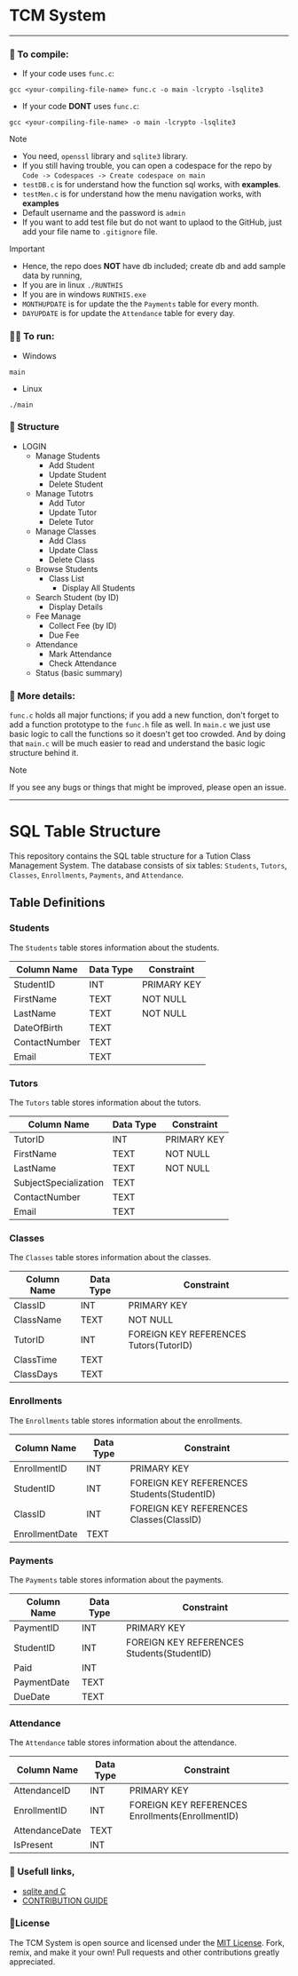 # TCM System
***

### 🤖 To compile:

- If your code uses `func.c`:
```
gcc <your-compiling-file-name> func.c -o main -lcrypto -lsqlite3
```
- If your code **DONT** uses `func.c`:
```
gcc <your-compiling-file-name> -o main -lcrypto -lsqlite3
```

> [!NOTE]  
> - You need, `openssl` library and `sqlite3` library.
> - If you still having trouble, you can open a codespace for the repo by ```Code -> Codespaces -> Create codespace on main```
> - `testDB.c` is for understand how the function sql works, with **examples**.
> - `testMen.c` is for understand how the menu navigation works, with **examples**
> - Default username and the password is `admin`
> - If you want to add test file but do not want to uplaod to the GitHub, just add your file name to `.gitignore` file.

> [!IMPORTANT]  
> - Hence, the repo does **NOT** have db included; create db and add sample data by running,
> - If you are in linux `./RUNTHIS`
> - If you are in windows `RUNTHIS.exe`
> - `MONTHUPDATE` is for update the the `Payments` table for every month.
> - `DAYUPDATE` is for update the `Attendance` table for every day.
### 🏃‍♂️ To run:
- Windows
```
main
```
- Linux
```
./main
```

### 🏢 Structure

- LOGIN
    - Manage Students
      - Add Student
      - Update Student
      - Delete Student
    - Manage Tutotrs
      - Add Tutor
      - Update Tutor
      - Delete Tutor
    - Manage Classes
      - Add Class
      - Update Class
      - Delete Class
    - Browse Students
      - Class List
        - Display All Students
    - Search Student (by ID)
      - Display Details
    - Fee Manage
      - Collect Fee (by ID)
      - Due Fee
    - Attendance
      - Mark Attendance
      - Check Attendance
    - Status (basic summary)
  
### 📜 More details:

`func.c` holds all major functions; if you add a new function, don't forget to add a function prototype to the `func.h` file as well.
In `main.c` we just use basic logic to call the functions so it doesn't get too crowded. And by doing that `main.c` will be much easier to read and understand the basic logic structure behind it.

> [!NOTE]  
> If you see any bugs or things that might be improved, please open an issue.

***

# SQL Table Structure

This repository contains the SQL table structure for a Tution Class Management System. The database consists of six tables: `Students`, `Tutors`, `Classes`, `Enrollments`, `Payments`, and `Attendance`.

## Table Definitions

### Students

The `Students` table stores information about the students.

| Column Name | Data Type | Constraint |
|-------------|-----------|------------|
| StudentID | INT | PRIMARY KEY |
| FirstName | TEXT | NOT NULL |
| LastName | TEXT | NOT NULL |
| DateOfBirth | TEXT | |
| ContactNumber | TEXT | |
| Email | TEXT | |

### Tutors

The `Tutors` table stores information about the tutors.

| Column Name | Data Type | Constraint |
|-------------|-----------|------------|
| TutorID | INT | PRIMARY KEY |
| FirstName | TEXT | NOT NULL |
| LastName | TEXT | NOT NULL |
| SubjectSpecialization | TEXT | |
| ContactNumber | TEXT | |
| Email | TEXT | |

### Classes

The `Classes` table stores information about the classes.

| Column Name | Data Type | Constraint |
|-------------|-----------|------------|
| ClassID | INT | PRIMARY KEY |
| ClassName | TEXT | NOT NULL |
| TutorID | INT | FOREIGN KEY REFERENCES Tutors(TutorID) |
| ClassTime | TEXT | |
| ClassDays | TEXT | |

### Enrollments

The `Enrollments` table stores information about the enrollments.

| Column Name | Data Type | Constraint |
|-------------|-----------|------------|
| EnrollmentID | INT | PRIMARY KEY |
| StudentID | INT | FOREIGN KEY REFERENCES Students(StudentID) |
| ClassID | INT | FOREIGN KEY REFERENCES Classes(ClassID) |
| EnrollmentDate | TEXT | |

### Payments

The `Payments` table stores information about the payments.

| Column Name | Data Type | Constraint |
|-------------|-----------|------------|
| PaymentID | INT | PRIMARY KEY |
| StudentID | INT | FOREIGN KEY REFERENCES Students(StudentID) |
| Paid | INT | |
| PaymentDate | TEXT | |
| DueDate | TEXT | |

### Attendance

The `Attendance` table stores information about the attendance.

| Column Name | Data Type | Constraint |
|-------------|-----------|------------|
| AttendanceID | INT | PRIMARY KEY |
| EnrollmentID | INT | FOREIGN KEY REFERENCES Enrollments(EnrollmentID) |
| AttendanceDate | TEXT | |
| IsPresent | INT | |


### 🔗 Usefull links,

- [sqlite and C](https://www.tutorialspoint.com/sqlite/sqlite_c_cpp.htm)
- [CONTRIBUTION GUIDE](.github/CONTRIBUTING.md)

### 📰License

The TCM System is open source and licensed under the [MIT License](.github/LICENSE). Fork, remix, and make it your own! Pull requests and other contributions greatly appreciated.